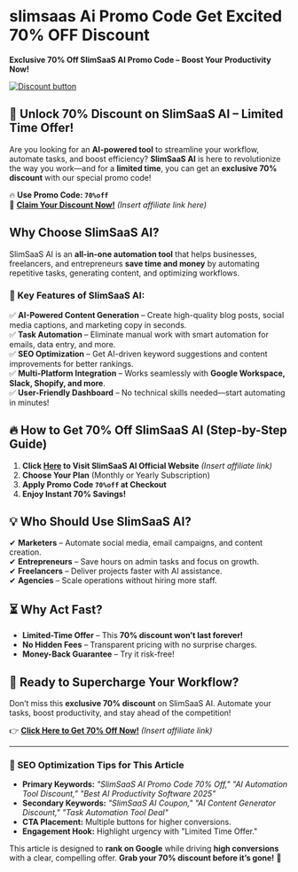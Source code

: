 # slimsaas Ai Promo Code Get Excited 70% OFF Discount 
**Exclusive 70% Off SlimSaaS AI Promo Code – Boost Your Productivity Now!**  

[![Discount button](https://github.com/user-attachments/assets/d84d81bf-3162-482e-9e2e-e24303a0283e)]([https://firmoo.sjv.io/je5BVP](https://slimsaas.com?via=Imran80))


## **🚀 Unlock 70% Discount on SlimSaaS AI – Limited Time Offer!**  

Are you looking for an **AI-powered tool** to streamline your workflow, automate tasks, and boost efficiency? **SlimSaaS AI** is here to revolutionize the way you work—and for a **limited time**, you can get an **exclusive 70% discount** with our special promo code!  

🔥 **Use Promo Code: `70%off`**  
🔗 **[Claim Your Discount Now!](#)** *(Insert affiliate link here)*  

## **Why Choose SlimSaaS AI?**  

SlimSaaS AI is an **all-in-one automation tool** that helps businesses, freelancers, and entrepreneurs **save time and money** by automating repetitive tasks, generating content, and optimizing workflows.  

### **🌟 Key Features of SlimSaaS AI:**  

✅ **AI-Powered Content Generation** – Create high-quality blog posts, social media captions, and marketing copy in seconds.  
✅ **Task Automation** – Eliminate manual work with smart automation for emails, data entry, and more.  
✅ **SEO Optimization** – Get AI-driven keyword suggestions and content improvements for better rankings.  
✅ **Multi-Platform Integration** – Works seamlessly with **Google Workspace, Slack, Shopify, and more**.  
✅ **User-Friendly Dashboard** – No technical skills needed—start automating in minutes!  

## **🔥 How to Get 70% Off SlimSaaS AI (Step-by-Step Guide)**  

1. **Click [Here](#) to Visit SlimSaaS AI Official Website** *(Insert affiliate link)*  
2. **Choose Your Plan** (Monthly or Yearly Subscription)  
3. **Apply Promo Code `70%off` at Checkout**  
4. **Enjoy Instant 70% Savings!**  

## **💡 Who Should Use SlimSaaS AI?**  

✔ **Marketers** – Automate social media, email campaigns, and content creation.  
✔ **Entrepreneurs** – Save hours on admin tasks and focus on growth.  
✔ **Freelancers** – Deliver projects faster with AI assistance.  
✔ **Agencies** – Scale operations without hiring more staff.  

## **⏳ Why Act Fast?**  
- **Limited-Time Offer** – This **70% discount won’t last forever!**  
- **No Hidden Fees** – Transparent pricing with no surprise charges.  
- **Money-Back Guarantee** – Try it risk-free!  

## **🚀 Ready to Supercharge Your Workflow?**  

Don’t miss this **exclusive 70% discount** on SlimSaaS AI. Automate your tasks, boost productivity, and stay ahead of the competition!  

👉 **[Click Here to Get 70% Off Now!](#)** *(Insert affiliate link)*  

---

### **📌 SEO Optimization Tips for This Article**  
- **Primary Keywords:** *"SlimSaaS AI Promo Code 70% Off," "AI Automation Tool Discount," "Best AI Productivity Software 2025"*  
- **Secondary Keywords:** *"SlimSaaS AI Coupon," "AI Content Generator Discount," "Task Automation Tool Deal"*  
- **CTA Placement:** Multiple buttons for higher conversions.  
- **Engagement Hook:** Highlight urgency with "Limited Time Offer."  

This article is designed to **rank on Google** while driving **high conversions** with a clear, compelling offer. **Grab your 70% discount before it’s gone!** 🎯
